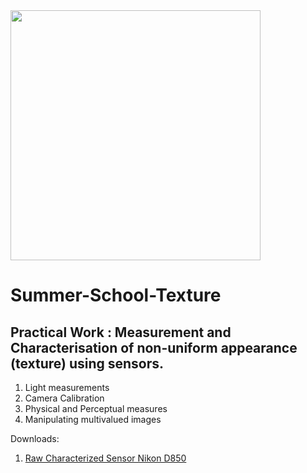 <img src="https://hr2s.labo.univ-poitiers.fr/formation-ecole-dete-mesure-et-caracterisation-de-laspect-non-uniforme-texture-par-des-capteurs-dijon/" width="400">

# Summer-School-Texture
## Practical Work : Measurement and Characterisation of non-uniform appearance (texture) using sensors.

1. Light measurements
2. Camera Calibration
3. Physical and Perceptual measures
4. Manipulating multivalued images



Downloads:
1. [Raw Characterized Sensor Nikon D850](https://drive.google.com/drive/folders/1S5UD7jXfGF4zW0iJ7FCIh3Mp2BCDLfn_?usp=drive_link)
